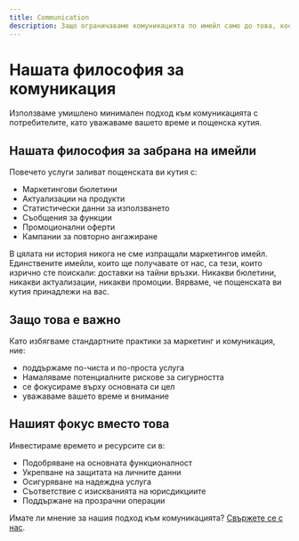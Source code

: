 ```yaml
---
title: Communication
description: Защо ограничаваме комуникацията по имейл само до това, което е необходимо
---
```


# Нашата философия за комуникация

Използваме умишлено минимален подход към комуникацията с потребителите, като уважаваме вашето време и пощенска кутия.

## Нашата философия за забрана на имейли

Повечето услуги заливат пощенската ви кутия с:
- Маркетингови бюлетини
- Актуализации на продукти
- Статистически данни за използването
- Съобщения за функции
- Промоционални оферти
- Кампании за повторно ангажиране

В цялата ни история никога не сме изпращали маркетингов имейл. Единствените имейли, които ще получавате от нас, са тези, които изрично сте поискали: доставки на тайни връзки. Никакви бюлетини, никакви актуализации, никакви промоции. Вярваме, че пощенската ви кутия принадлежи на вас.

## Защо това е важно

Като избягваме стандартните практики за маркетинг и комуникация, ние:
- поддържаме по-чиста и по-проста услуга
- Намаляваме потенциалните рискове за сигурността
- се фокусираме върху основната си цел
- уважаваме вашето време и внимание

## Нашият фокус вместо това

Инвестираме времето и ресурсите си в:
- Подобряване на основната функционалност
- Укрепване на защитата на личните данни
- Осигуряване на надеждна услуга
- Съответствие с изискванията на юрисдикциите
- Поддържане на прозрачни операции

Имате ли мнение за нашия подход към комуникацията? [Свържете се с нас](https://onetimesecret.com/feedback).
